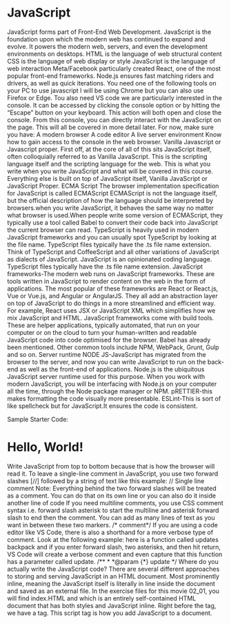 # JavaScript
JavaScript forms part of Front-End Web Development. 
JavaScript is the foundation upon which the modern web has continued to expand and evolve. It powers the modern web, servers, and even the development environments on desktops.
HTML is the language of web structural content
CSS is the language of web display or style
JavaScript is the language of web interaction
Meta/Facebook particularly created React, one of the most popular front-end frameworks. 
Node.js ensures fast matching riders and drivers, as well as quick iterations.
You need one of the following tools on your PC to use javascript I will be using Chrome but you can also use Firefox or Edge. Tou also need VS code
we are particularly interested in the console. It can be accessed by clicking the console option or by hitting the “Escape” button on your keyboard. This action will both open and close the console.
From this console, you can directly interact with the JavaScript on the page. This will all be covered in more detail later. For now, make sure you have: 
A modern browser
A code editor
A live server environment
Know how to gain access to the console in the web browser.
Vanilla Javascript or Javascript proper.
First off, at the core of all of this sits JavaScript itself, often colloquially referred to as Vanilla JavaScript. This is the scripting language itself and the scripting language for the web. This is what you write when you write JavaScript and what will be covered in this course. Everything else is built on top of JavaScript itself, Vanilla JavaScript or JavaScript Proper.
ECMA Script
The browser implementation specification for JavaScript is called ECMAScript
ECMAScript is not the language itself, but the official description of how the language should be interpreted by browsers.when you write JavaScript, it behaves the same way no matter what browser is used.When people write some version of ECMAScript, they typically use a tool called Babel to convert their code back into JavaScript the current browser can read.
TypeScript is heavily used in modern JavaScript frameworks and you can usually spot TypeScript by looking at the file name. TypeScript files typically have the .ts file name extension. Think of TypeScript and CoffeeScript and all other variations of JavaScript as dialects of JavaScript. JavaScript is an opinionated coding language. TypeScript files typically have the .ts file name extension.
JavaScript frameworks-The modern web runs on JavaScript frameworks. These are tools written in JavaScript to render content on the web in the form of applications. The most popular of these frameworks are React or React.js, Vue or Vue.js, and Angular or AngularJS. They all add an abstraction layer on top of JavaScript to do things in a more streamlined and efficient way. For example, React uses JSX or JavaScript XML which simplifies how we mix JavaScript and HTML.  JavaScript frameworks come with build tools. These are helper applications, typically automated, that run on your computer or on the cloud to turn your human-written and readable JavaScript code into code optimised for the browser. Babel has already been mentioned. Other common tools include NPM, WebPack, Grunt, Gulp and so on.
Server runtime NODE JS-JavaScript has migrated from the browser to the server, and now you can write JavaScript to run on the back-end as well as the front-end of applications. Node.js is the ubiquitous JavaScript server runtime used for this purpose. When you work with modern JavaScript, you will be interfacing with Node.js on your computer all the time, through the Node package manager or NPM.
pRETTIER-this makes formatting the code visually more presentable.
ESLint-This is sort of like spellcheck but for JavaScript.It ensures the code is consistent.

Sample Starter Code:


<!DOCTYPE html>

<html lang="en">

<head>

  <meta charset="UTF-8">

  <title>My First JavaScript Page</title>

  <script src="script.js"></script>

</head>

<body>

  <h1>Hello, World!</h1>

</body>

</html>
Write JavaScript from top to bottom because that is how the browser will read it.
To leave a single-line comment in JavaScript, you use two forward slashes [//] followed by a string of text like this example: // Single line comment
Note:  Everything behind the two forward slashes will be treated as a comment. You can do that on its own line or you can also do it inside another line of code
If you need multiline comments, you use CSS comment syntax i.e. forward slash asterisk to start the multiline and asterisk forward slash to end then the comment. You can add as many lines of text as you want in between these two markers. /* comment*/
If you are using a code editor like VS Code, there is also a shorthand for a more verbose type of comment. Look at the following example: here is a function called updates backpack and if you enter forward slash, two asterisks, and then hit return, VS Code will create a verbose comment and even capture that this function has a parameter called update.
/**
*
*@param {*} update
*/
Where do you actually write the JavaScript code? There are several different approaches to storing and serving JavaScript in an HTML document. Most prominently inline, meaning the JavaScript itself is literally in line inside the document and saved as an external file. In the exercise files for this movie 02_01, you will find index.HTML and which is an entirely self-contained HTML document that has both styles and JavaScript inline. 
Right before the </body> tag, we have a <script> tag with JavaScript inside, followed by an </script> tag. This script tag is how you add JavaScript to a document.















